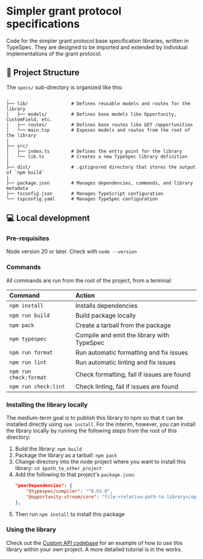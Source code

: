 # Simpler grant protocol specifications

Code for the simpler grant protocol base specification libraries, written in TypeSpec. They are designed to be imported and extended by individual implementations of the grant protocol.

## 🚀 Project Structure

The `specs/` sub-directory is organized like this:

```
.
├── lib/                # Defines reusable models and routes for the library
│   ├── models/         # Defines base models like Opportunity, CustomField, etc.
│   ├── routes/         # Defines base routes like GET /opportunities
│   └── main.tsp        # Exposes models and routes from the root of the library
|
├── src/
│   ├── index.ts        # Defines the entry point for the library
│   └── lib.ts          # Creates a new TypeSpec library definition
|
├── dist/               # .gitignored directory that stores the output of `npm build`
|
├── package.json        # Manages dependencies, commands, and library metadata
├── tsconfig.json       # Manages TypeScript configuration
└── tspconfig.yaml      # Manages TypeSpec configuration
```

## 💻 Local development

### Pre-requisites

Node version 20 or later. Check with `node --version`

### Commands

All commands are run from the root of the project, from a terminal:

| Command                | Action                                     |
| :--------------------- | :----------------------------------------- |
| `npm install`          | Installs dependencies                      |
| `npm run build`        | Build package locally                      |
| `npm pack`             | Create a tarball from the package          |
| `npm typespec`         | Compile and emit the library with TypeSpec |
| `npm run format`       | Run automatic formatting and fix issues    |
| `npm run lint`         | Run automatic linting and fix issues       |
| `npm run check:format` | Check formatting, fail if issues are found |
| `npm run check:lint`   | Check linting, fail if issues are found    |

### Installing the library locally

The medium-term goal is to publish this library to npm so that it can be installed directly using `npm install`. For the interim, however, you can install the library locally by running the following steps from the root of this directory:

1. Build the library: `npm build`
2. Package the library as a tarball: `npm pack`
3. Change directory into the node project where you want to install this library: `cd $path_to_other_project`
4. Add the following to that project's `package.json`:
   ```json
   "peerDependencies": {
       "@typespec/compiler": "^0.63.0",
       "@opportunity-stream/core": "file:<relative-path-to-library>/opportunity-stream-core-0.1.0-alpha.1.tgz"
   },
   ```
5. Then run `npm install` to install this package

### Using the library

Check out the [Custom API codebase](../examples/custom-api/) for an example of how to use this library within your own project. A more detailed tutorial is in the works.
